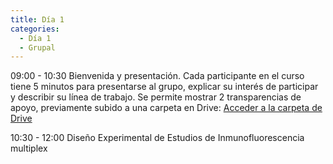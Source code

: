```yaml
---
title: Día 1
categories:
  - Día 1
  - Grupal
---
```

09:00 - 10:30
Bienvenida y presentación. Cada participante en el curso tiene 5 minutos para presentarse al grupo, explicar su interés de participar y describir su línea de trabajo. Se permite mostrar 2 transparencias de apoyo, previamente subido a una carpeta en Drive: [Acceder a la carpeta de Drive](https://drive.google.com/drive/folders/1bucoOfbVS0Z7-osnFdqa5DDG_OdaMsLE?usp=drive_link)

10:30 - 12:00 
Diseño Experimental de Estudios de Inmunofluorescencia multiplex
